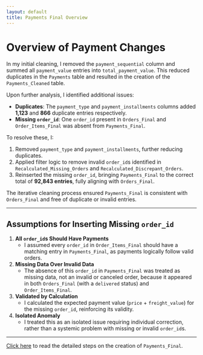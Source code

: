 ```yaml
---
layout: default
title: Payments Final Overview
---
```


<h1>Overview of Payment Changes</h1>

<p>
  In my initial cleaning, I removed the <code>payment_sequential</code> column and summed all <code>payment_value</code> entries into <code>total_payment_value</code>. This reduced duplicates in the <code>Payments</code> table and resulted in the creation of the <code>Payments_Cleaned</code> table.
</p>

<p>Upon further analysis, I identified additional issues:</p>
<ul>
  <li><strong>Duplicates</strong>: The <code>payment_type</code> and <code>payment_installments</code> columns added <strong>1,123</strong> and <strong>866</strong> duplicate entries respectively.</li>
  <li><strong>Missing <code>order_id</code></strong>: One <code>order_id</code> present in <code>Orders_Final</code> and <code>Order_Items_Final</code> was absent from <code>Payments_Final</code>.</li>
</ul>

<p>To resolve these, I:</p>
<ol>
  <li>Removed <code>payment_type</code> and <code>payment_installments</code>, further reducing duplicates.</li>
  <li>Applied filter logic to remove invalid <code>order_id</code>s identified in <code>Recalculated_Missing_Orders</code> and <code>Recalculated_Discrepant_Orders</code>.</li>
  <li>Reinserted the missing <code>order_id</code>, bringing <code>Payments_Final</code> to the correct total of <strong>92,843 entries</strong>, fully aligning with <code>Orders_Final</code>.</li>
</ol>

<p>The iterative cleaning process ensured <code>Payments_Final</code> is consistent with <code>Orders_Final</code> and free of duplicate or invalid entries.</p>

<hr />

<h2>Assumptions for Inserting Missing <code>order_id</code></h2>

<ol>
  <li>
    <strong>All <code>order_id</code>s Should Have Payments</strong>
    <ul>
      <li>I assumed every <code>order_id</code> in <code>Order_Items_Final</code> should have a matching entry in <code>Payments_Final</code>, as payments logically follow valid orders.</li>
    </ul>
  </li>
  <li>
    <strong>Missing Data Over Invalid Data</strong>
    <ul>
      <li>The absence of this <code>order_id</code> in <code>Payments_Final</code> was treated as missing data, not an invalid or canceled order, because it appeared in both <code>Orders_Final</code> (with a <code>delivered</code> status) and <code>Order_Items_Final</code>.</li>
    </ul>
  </li>
  <li>
    <strong>Validated by Calculation</strong>
    <ul>
      <li>I calculated the expected payment value (<code>price</code> + <code>freight_value</code>) for the missing <code>order_id</code>, reinforcing its validity.</li>
    </ul>
  </li>
  <li>
    <strong>Isolated Anomaly</strong>
    <ul>
      <li>I treated this as an isolated issue requiring individual correction, rather than a systemic problem with missing or invalid <code>order_id</code>s.</li>
    </ul>
  </li>
</ol>

<hr />

<p><a href="steps">Click here</a> to read the detailed steps on the creation of <code>Payments_Final</code>.</p>
